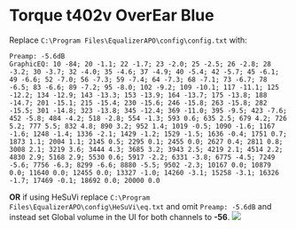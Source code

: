 # Torque t402v OverEar Blue
Replace `C:\Program Files\EqualizerAPO\config\config.txt` with:
```
Preamp: -5.6dB
GraphicEQ: 10 -84; 20 -1.1; 22 -1.7; 23 -2.0; 25 -2.5; 26 -2.8; 28 -3.2; 30 -3.7; 32 -4.0; 35 -4.6; 37 -4.9; 40 -5.4; 42 -5.7; 45 -6.1; 49 -6.6; 52 -7.0; 56 -7.3; 59 -7.4; 64 -7.3; 68 -7.1; 73 -6.7; 78 -6.5; 83 -6.6; 89 -7.2; 95 -8.0; 102 -9.2; 109 -10.1; 117 -11.1; 125 -12.2; 134 -12.9; 143 -13.3; 153 -13.9; 164 -13.7; 175 -13.8; 188 -14.7; 201 -15.1; 215 -15.4; 230 -15.6; 246 -15.8; 263 -15.8; 282 -15.5; 301 -14.8; 323 -13.8; 345 -12.4; 369 -11.0; 395 -9.5; 423 -7.6; 452 -5.8; 484 -4.2; 518 -2.8; 554 -1.3; 593 0.6; 635 2.5; 679 4.2; 726 5.2; 777 5.5; 832 4.8; 890 3.2; 952 1.4; 1019 -0.5; 1090 -1.6; 1167 -1.6; 1248 -1.4; 1336 -2.1; 1429 -1.2; 1529 -1.5; 1636 -0.4; 1751 0.7; 1873 1.1; 2004 1.1; 2145 0.5; 2295 0.1; 2455 0.0; 2627 0.4; 2811 0.8; 3008 2.1; 3219 3.6; 3444 4.3; 3685 3.2; 3943 2.5; 4219 2.1; 4514 2.2; 4830 2.9; 5168 2.9; 5530 0.6; 5917 -2.2; 6331 -3.8; 6775 -4.5; 7249 -5.6; 7756 -6.3; 8299 -6.6; 8880 -5.5; 9502 -2.3; 10167 0.0; 10879 0.0; 11640 0.0; 12455 0.0; 13327 -1.0; 14260 -3.1; 15258 -3.1; 16326 -1.7; 17469 -0.1; 18692 0.0; 20000 0.0
```
**OR** if using HeSuVi replace `C:\Program Files\EqualizerAPO\config\HeSuVi\eq.txt` and omit `Preamp: -5.6dB` and instead set Global volume in the UI for both channels to **-56**.
![](https://raw.githubusercontent.com/jaakkopasanen/AutoEq/master/results/Sonoma%20Model%20One/innerfidelity/onear/Torque%20t402v%20OverEar%20Blue/Torque%20t402v%20OverEar%20Blue.png)